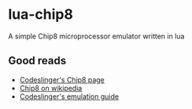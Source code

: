 # lua-chip8
A simple Chip8 microprocessor emulator written in lua

## Good reads
* [Codeslinger's Chip8 page](http://www.codeslinger.co.uk/pages/projects/chip8.html)
* [Chip8 on wikipedia](https://en.wikipedia.org/wiki/CHIP-8)
* [Codeslinger's emulation guide](http://www.codeslinger.co.uk/files/emu.pdf)
